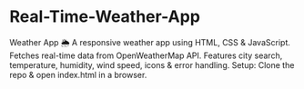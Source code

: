 # Real-Time-Weather-App
Weather App 🌦️ A responsive weather app using HTML, CSS &amp; JavaScript. Fetches real-time data from OpenWeatherMap API. Features city search, temperature, humidity, wind speed, icons &amp; error handling. Setup: Clone the repo &amp; open index.html in a browser.
